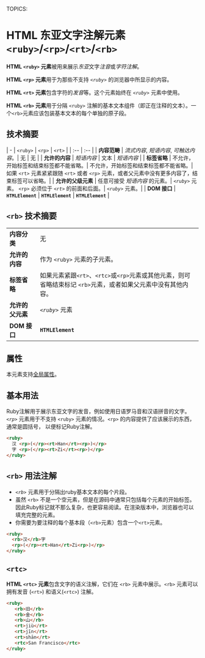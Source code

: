 TOPICS: <ruby>
        <rp>
        <rt>
        <rb>
        <rtc>

# HTML 东亚文字注解元素 `<ruby>`/`<rp>`/`<rt>`/`<rb>`

**HTML `<ruby>` 元素**被用来展示*东亚*文字*注音*或*字符注解*。

**HTML `<rp>` 元素**用于为那些不支持 *`<ruby>`* 的浏览器中所显示的内容。

**HTML `<rt>` 元素**包含字符的*发音*等。这个元素始终在 *`<ruby>`* 元素中使用。

**HTML `<rb>` 元素**用于分隔 `<ruby>` 注解的基本文本组件（即正在注释的文本）。一个`<rb>`元素应该包装基本文本的每个单独的原子段。

## 技术摘要

| - | `<ruby>` | `<rp>` | `<rt>` |
| :-- | :-- |
| **内容范畴** | *流式内容*, *短语内容*, *可触达内容*。| 无 | 无 |
| **允许的内容** | *短语内容* | 文本 | *短语内容* |
| **标签省略** | 不允许，开始标签和结束标签都不能省略。| 不允许，开始标签和结束标签都不能省略。| 如果 `<rt>` 元素紧紧跟随 `<rt>` 或者 `<rp>` 元素，或者父元素中没有更多内容了，结束标签可以省略。|
| **允许的父级元素** | 任意可接受 *短语内容* 的元素。| *`<ruby>`* 元素。 `<rp>` 必须位于 *`<rt>`* 的前面和后面。| *`<ruby>`* 元素。|
| **DOM 接口** | **`HTMLElement`** | **`HTMLElement`** | **`HTMLElement`** |

## `<rb>` 技术摘要

|  |  |
| :-- | :-- |
| **内容分类** | 无 |  
| **允许的内容** | 作为 `<ruby>` 元素的子元素。 |
| **标签省略** | 如果元素紧跟`<rt>`、`<rtc>`或`<rp>`元素或其他元素，则可省略结束标记 `<rb>`元素，或者如果父元素中没有其他内容。 |
| **允许的父元素** | *`<ruby>`* 元素 |
| **DOM 接口** | **`HTMLElement`** |

## 属性

本元素支持[全局属性](/zh-hans/webfrontend/HTML_Global_Attributes)。

## 基本用法

Ruby注解用于展示东亚文字的发音，例如使用日语罗马音和汉语拼音的文字。*`<rp>`* 元素用于不支持 `<ruby>` 元素的情况。`<rp>` 的内容提供了应该展示的东西，通常是圆括号，
以便标记Ruby注解。

```html
<ruby>
  汉 <rp>(</rp><rt>Han</rt><rp>)</rp>
  字 <rp>(</rp><rt>Zi</rt><rp>)</rp>
</ruby>
```

## `<rb>` 用法注解

- *`<rb>`* 元素用于分隔出ruby基本文本的每个片段。
- 虽然 `<rb>` 不是一个空元素，但是在源码中通常只包括每个元素的开始标签。因此Ruby标记就不那么复杂，也更容易阅读。在渲染版本中，浏览器也可以填充完整的元素。
- 你需要为要注释的每个基本段（`<rb>`元素）包含一个`<rt>`元素。

```html
<ruby>
  <rb>汉</rb>字
  <rp>(</rp><rt>Han</rt>Zi<rp>)</rp>
</ruby>
```

## `<rtc>`

**HTML `<rtc>` 元素**包含文字的语义注解，它们在 `<rb>` 元素中展示。`<rb>` 元素可以拥有发音 (`<rt>`) 和语义(`<rtc>`) 注解。

```html
<ruby>
   <rb>旧</rb>
   <rb>金</rb>
   <rb>山</rb>
   <rt>jiù</rt>
   <rt>jīn</rt>
   <rt>shān</rt>
   <rtc>San Francisco</rtc>
</ruby>
```
